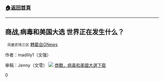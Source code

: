 ###  [:house:返回首頁](https://github.com/ourhimalayas/txt)
---

## 商战,病毒和美国大选 世界正在发生什么？
` 凤凰农场三区` [轉載自GNews](https://gnews.org/zh-hans/653176/)

作者：madlily1（文强）

审稿：Jenny（文雪）
![]()![](https://gnews-media-offload.s3.amazonaws.com/wp-content/uploads/2020/12/15163745/aaaaa-1.jpg)
[商戰，病毒和美國大選](https://gnews-media-offload.s3.amazonaws.com/wp-content/uploads/2020/12/15162616/%E5%95%86%E6%88%B0%EF%BC%8C%E7%97%85%E6%AF%92%E5%92%8C%E7%BE%8E%E5%9C%8B%E5%A4%A7%E9%81%B8-1.pdf)[下载](https://gnews-media-offload.s3.amazonaws.com/wp-content/uploads/2020/12/15162616/%E5%95%86%E6%88%B0%EF%BC%8C%E7%97%85%E6%AF%92%E5%92%8C%E7%BE%8E%E5%9C%8B%E5%A4%A7%E9%81%B8-1.pdf)



0
